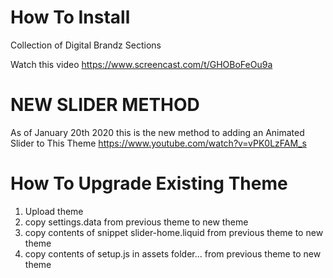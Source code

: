 # How To Install
Collection of Digital Brandz Sections

Watch this video
https://www.screencast.com/t/GHOBoFeOu9a

# NEW SLIDER METHOD

As of January 20th 2020 this is the new method to adding an Animated Slider to This Theme
https://www.youtube.com/watch?v=vPK0LzFAM_s

# How To Upgrade Existing Theme
1. Upload theme
2. copy settings.data from previous theme to new theme
3. copy contents of snippet slider-home.liquid from previous theme to new theme
3. copy contents of setup.js in assets folder...  from previous theme to new theme
